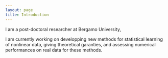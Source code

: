 ```yaml
---
layout: page
title: Introduction
---
```


I am a post-doctoral researcher at Bergamo University,

I am currently working on developping new methods for statistical learning of nonlinear data, giving theoretical garanties, and assessing numerical performances on real data for these methods.
